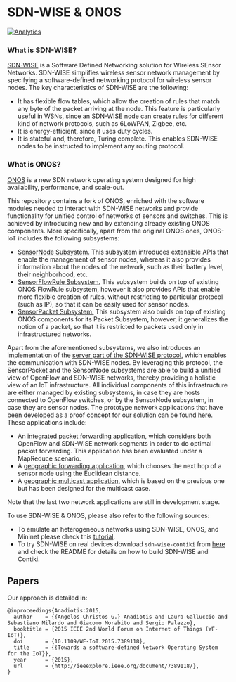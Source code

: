 SDN-WISE & ONOS
====================================

[![Analytics](https://ga-beacon.appspot.com/UA-112624043-3/onos/readme)](https://github.com/sdnwiselab/onos)

### What is SDN-WISE?
[SDN-WISE](http://sdn-wise.dieei.unict.it) is a Software Defined Networking solution for WIreless SEnsor Networks.
SDN-WISE simplifies wireless sensor network management by specifying a software-defined networking protocol for wireless sensor nodes.
The key characteristics of SDN-WISE are the following:
* It has flexible flow tables, which allow the creation of rules that match any byte of the packet arriving at the node.
This feature is particularly useful in WSNs, since an SDN-WISE node can create rules for different kind of network protocols, such as 6LoWPAN, Zigbee, etc.
* It is energy-efficient, since it uses duty cycles.
* It is stateful and, therefore, Turing complete. This enables SDN-WISE nodes to be instructed to implement any routing protocol.

### What is ONOS?
[ONOS](http://www.onosproject.org) is a new SDN network operating system designed for high availability,
performance, and scale-out.

This repository contains a fork of ONOS, enriched with the software modules needed to interact with SDN-WISE networks and provide functionality for unified control of networks of sensors and switches. This is achieved by introducing new and by extending already existing ONOS components.
More specifically, apart from the original ONOS ones, ONOS-IoT includes the following subsystems:
* [SensorNode Subsystem.](https://github.com/sdnwiselab/onos/tree/onos-sdn-wise-1.10/core/api/src/main/java/org/onosproject/net/sensor)
This subsystem introduces extensible APIs that enable the management of sensor nodes, whereas it also provides information about the nodes of the network, such as their battery level, their neighborhood, etc.
* [SensorFlowRule Subsystem.](https://github.com/sdnwiselab/onos/tree/onos-sdn-wise-1.10/core/api/src/main/java/org/onosproject/net/sensorflow)
This subsystem builds on top of existing ONOS FlowRule subsystem, however it also provides APIs that enable more flexible creation of rules, without restricting to particular protocol (such as IP), so that it can be easily used for sensor nodes.
* [SensorPacket Subsystem.](https://github.com/sdnwiselab/onos/tree/onos-sdn-wise-1.10/core/api/src/main/java/org/onosproject/net/sensorpacket)
This subsystem also builds on top of existing ONOS components for its Packet Subsystem, however, it generalizes the notion of a packet, so that it is restricted to packets used only in infrastructured networks.

Apart from the aforementioned subsystems, we also introduces an implementation of the [server part of the SDN-WISE protocol](https://github.com/sdnwiselab/onos/tree/onos-sdn-wise-1.10/protocols/sdnwise), which enables the communication with SDN-WISE nodes.
By leveraging this protocol, the SensorPacket and the SensorNode subsystems are able to build a unified view of OpenFlow and SDN-WISE networks, thereby providing a holistic view of an IoT infrastructure.
All individual components of this infrastructure are either managed by existing subsystems, in case they are hosts connected to OpenFlow switches, or by the SensorNode subsystem, in case they are sensor nodes.
The prototype network applications that have been developed as a proof concept for our solution can be found [here](https://github.com/sdnwiselab/onos-sdn-wise-app-samples).
These applications include:
* An [integrated packet forwarding application](https://github.com/sdnwiselab/onos-sdn-wise-app-samples/tree/master/mapreduce), which considers both OpenFlow and SDN-WISE network segments in order to do optimal packet forwarding. This application has been evaluated under a MapReduce scenario.
* A [geographic forwarding application](https://github.com/sdnwiselab/onos-sdn-wise-app-samples/tree/master/geofwd), which chooses the next hop of a sensor node using the Euclidean distance.
* A [geographic multicast application](https://github.com/sdnwiselab/onos-sdn-wise-app-samples/tree/master/gem), which is based on the previous one but has been designed for the multicast case.

Note that the last two network applications are still in development stage.

To use SDN-WISE & ONOS, please also refer to the following sources:
* To emulate an heterogeneous networks using SDN-WISE, ONOS, and Mininet please check this [tutorial](http://sdn-wise.dieei.unict.it/docs/guides/GetStartedONOS.html).
* To try SDN-WISE on real devices download `sdn-wise-contiki` from [here](https://github.com/sdnwiselab/sdn-wise-contiki) and check the README for details on how to build SDN-WISE and Contiki.

## Papers

Our approach is detailed in:
```
@inproceedings{Anadiotis:2015,
  author    = {{Angelos-Christos G.} Anadiotis and Laura Galluccio and Sebastiano Milardo and Giacomo Morabito and Sergio Palazzo},
  booktitle = {2015 IEEE 2nd World Forum on Internet of Things (WF-IoT)},
  doi       = {10.1109/WF-IoT.2015.7389118},
  title     = {{Towards a software-defined Network Operating System for the IoT}},
  year      = {2015},
  url       = {http://ieeexplore.ieee.org/document/7389118/},
}
```
